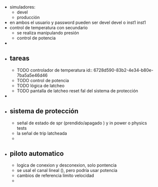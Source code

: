 - simuladores:
	- devel
	- producción
- en ambos el usuario y password pueden ser devel devel o inst1 inst1
- control de temperatura con secundario
	- se realiza manipulando presión
	- control de potencia
-
- ## tareas
	- TODO controlador de temperatura
	  id:: 6728d590-83b2-4e34-b80e-7ba5a5e46d46
	- TODO control de potencia
	- TODO lógica de latcheo
	- TODO pantalla de latcheo reset fal del sistema de protección
-
- ## sistema de protección
	- señal de estado de spr (prendido/apagado ) y in power o physics tests
	- la  señal de trip latcheada
	-
- ## piloto automatico
	- logica de conexion y desconexion, solo pontencia
	- se usal el canal lineal (), pero podría usar potencia
	- cambios de referencia limito velocidad
	-